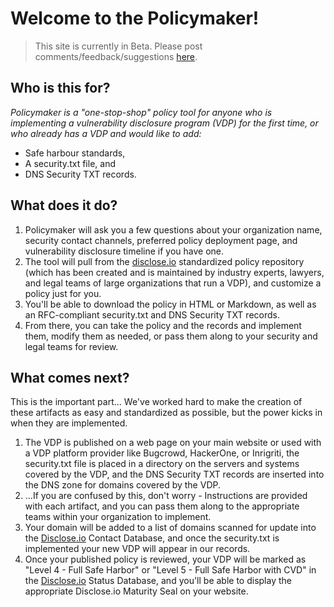 # Welcome to the Policymaker!

> This site is currently in Beta. Please post comments/feedback/suggestions [here](https://community.disclose.io/t/policymaker-is-live-in-beta/255).

## Who is this for?


*Policymaker is a "one-stop-shop" policy tool for anyone who is implementing a vulnerability disclosure program (VDP) for the first time, or who already has a VDP and would like to add:*

- Safe harbour standards,
- A security.txt file, and
- DNS Security TXT records.

## What does it do?

1. Policymaker will ask you a few questions about your organization name, security contact channels, preferred policy deployment page, and vulnerability disclosure timeline if you have one.
2. The tool will pull from the [disclose.io](https://disclose.io) standardized policy repository (which has been created and is maintained by industry experts, lawyers, and legal teams of large organizations that run a VDP), and customize a policy just for you.
3. You'll be able to download the policy in HTML or Markdown, as well as an RFC-compliant security.txt and DNS Security TXT records.
4. From there, you can take the policy and the records and implement them, modify them as needed, or pass them along to your security and legal teams for review.

## What comes next?

This is the important part... We've worked hard to make the creation of these artifacts as easy and standardized as possible, but the power kicks in when they are implemented.

1. The VDP is published on a web page on your main website or used with a VDP platform provider like Bugcrowd, HackerOne, or Inrigriti, the security.txt file is placed in a directory on the servers and systems covered by the VDP, and the DNS Security TXT records are inserted into the DNS zone for domains covered by the VDP.
2. ...If you are confused by this, don't worry - Instructions are provided with each artifact, and you can pass them along to the appropriate teams within your organization to implement.
3. Your domain will be added to a list of domains scanned for update into the [Disclose.io](https://disclose.io) Contact Database, and once the security.txt is implemented your new VDP will appear in our records.
4. Once your published policy is reviewed, your VDP will be marked as "Level 4 - Full Safe Harbor" or "Level 5 - Full Safe Harbor with CVD" in the [Disclose.io](https://disclose.io) Status Database, and you'll be able to display the appropriate Disclose.io Maturity Seal on your website.